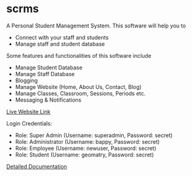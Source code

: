 # scrms
A Personal Student Management System. This software will help you to
- Connect with your staff and students
- Manage staff and student database

Some features and functionalities of this software include
- Manage Student Database
- Manage Staff Database
- Blogging
- Manage Website (Home, About Us, Contact, Blog)
- Manage Classes, Classroom, Sessions, Periods etc.
- Messaging & Notifications

[Live Website Link](https://customer-relationship-management.000webhostapp.com/)

Login Credentials:
- Role: Super Admin (Username: superadmin, Password: secret)
- Role: Administrator (Username: bappy, Password: secret)
- Role: Employee (Username: newuser, Password: secret)
- Role: Student (Username: geomatry, Password: secret)

[Detailed Documentation](https://1drv.ms/w/s!Ama1lLPSmmB4pyzwveqhXyv-Rx_S)
